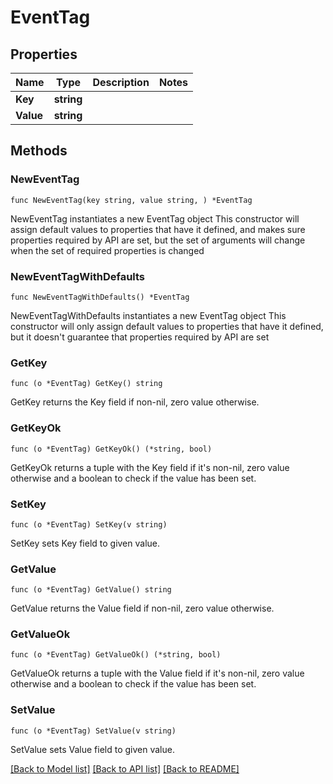# EventTag

## Properties

Name | Type | Description | Notes
------------ | ------------- | ------------- | -------------
**Key** | **string** |  | 
**Value** | **string** |  | 

## Methods

### NewEventTag

`func NewEventTag(key string, value string, ) *EventTag`

NewEventTag instantiates a new EventTag object
This constructor will assign default values to properties that have it defined,
and makes sure properties required by API are set, but the set of arguments
will change when the set of required properties is changed

### NewEventTagWithDefaults

`func NewEventTagWithDefaults() *EventTag`

NewEventTagWithDefaults instantiates a new EventTag object
This constructor will only assign default values to properties that have it defined,
but it doesn't guarantee that properties required by API are set

### GetKey

`func (o *EventTag) GetKey() string`

GetKey returns the Key field if non-nil, zero value otherwise.

### GetKeyOk

`func (o *EventTag) GetKeyOk() (*string, bool)`

GetKeyOk returns a tuple with the Key field if it's non-nil, zero value otherwise
and a boolean to check if the value has been set.

### SetKey

`func (o *EventTag) SetKey(v string)`

SetKey sets Key field to given value.


### GetValue

`func (o *EventTag) GetValue() string`

GetValue returns the Value field if non-nil, zero value otherwise.

### GetValueOk

`func (o *EventTag) GetValueOk() (*string, bool)`

GetValueOk returns a tuple with the Value field if it's non-nil, zero value otherwise
and a boolean to check if the value has been set.

### SetValue

`func (o *EventTag) SetValue(v string)`

SetValue sets Value field to given value.



[[Back to Model list]](../README.md#documentation-for-models) [[Back to API list]](../README.md#documentation-for-api-endpoints) [[Back to README]](../README.md)


